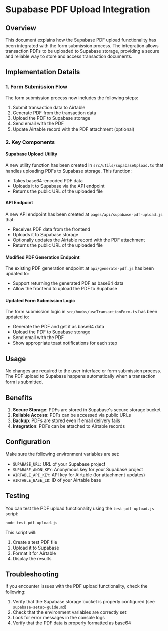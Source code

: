 # Supabase PDF Upload Integration

## Overview

This document explains how the Supabase PDF upload functionality has been integrated with the form submission process. The integration allows transaction PDFs to be uploaded to Supabase storage, providing a secure and reliable way to store and access transaction documents.

## Implementation Details

### 1. Form Submission Flow

The form submission process now includes the following steps:

1. Submit transaction data to Airtable
2. Generate PDF from the transaction data
3. Upload the PDF to Supabase storage
4. Send email with the PDF
5. Update Airtable record with the PDF attachment (optional)

### 2. Key Components

#### Supabase Upload Utility

A new utility function has been created in `src/utils/supabaseUpload.ts` that handles uploading PDFs to Supabase storage. This function:

- Takes base64-encoded PDF data
- Uploads it to Supabase via the API endpoint
- Returns the public URL of the uploaded file

#### API Endpoint

A new API endpoint has been created at `pages/api/supabase-pdf-upload.js` that:

- Receives PDF data from the frontend
- Uploads it to Supabase storage
- Optionally updates the Airtable record with the PDF attachment
- Returns the public URL of the uploaded file

#### Modified PDF Generation Endpoint

The existing PDF generation endpoint at `api/generate-pdf.js` has been updated to:

- Support returning the generated PDF as base64 data
- Allow the frontend to upload the PDF to Supabase

#### Updated Form Submission Logic

The form submission logic in `src/hooks/useTransactionForm.ts` has been updated to:

- Generate the PDF and get it as base64 data
- Upload the PDF to Supabase storage
- Send email with the PDF
- Show appropriate toast notifications for each step

## Usage

No changes are required to the user interface or form submission process. The PDF upload to Supabase happens automatically when a transaction form is submitted.

## Benefits

1. **Secure Storage**: PDFs are stored in Supabase's secure storage bucket
2. **Reliable Access**: PDFs can be accessed via public URLs
3. **Backup**: PDFs are stored even if email delivery fails
4. **Integration**: PDFs can be attached to Airtable records

## Configuration

Make sure the following environment variables are set:

- `SUPABASE_URL`: URL of your Supabase project
- `SUPABASE_ANON_KEY`: Anonymous key for your Supabase project
- `AIRTABLE_API_KEY`: API key for Airtable (for attachment updates)
- `AIRTABLE_BASE_ID`: ID of your Airtable base

## Testing

You can test the PDF upload functionality using the `test-pdf-upload.js` script:

```bash
node test-pdf-upload.js
```

This script will:

1. Create a test PDF file
2. Upload it to Supabase
3. Format it for Airtable
4. Display the results

## Troubleshooting

If you encounter issues with the PDF upload functionality, check the following:

1. Verify that the Supabase storage bucket is properly configured (see `supabase-setup-guide.md`)
2. Check that the environment variables are correctly set
3. Look for error messages in the console logs
4. Verify that the PDF data is properly formatted as base64